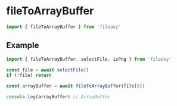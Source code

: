 # fileToArrayBuffer

```ts
import { fileToArrayBuffer } from 'fileasy'
```

## Example​

```ts
import { fileToArrayBuffer, selectFile, isPng } from 'fileasy'

const file = await selectFile()
if (!file) return

const arrayBuffer = await fileToArrayBuffer(file[0])

console.log(arrayBuffer) // ArrayBuffer
```
